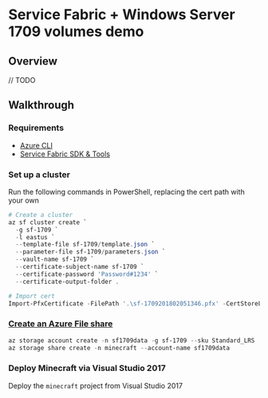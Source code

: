 # Service Fabric + Windows Server 1709 volumes demo

## Overview

// TODO

## Walkthrough

### Requirements

* [Azure CLI](https://docs.microsoft.com/en-us/cli/azure/install-azure-cli?view=azure-cli-latest)
* [Service Fabric SDK & Tools](https://docs.microsoft.com/en-us/azure/service-fabric/service-fabric-get-started)

### Set up a cluster

Run the following commands in PowerShell, replacing the cert path with your own

```powershell
# Create a cluster
az sf cluster create `
  -g sf-1709 `
  -l eastus `
  --template-file sf-1709/template.json `
  --parameter-file sf-1709/parameters.json `
  --vault-name sf-1709 `
  --certificate-subject-name sf-1709 `
  --certificate-password 'Password#1234' `
  --certificate-output-folder .

# Import cert
Import-PfxCertificate -FilePath '.\sf-1709201802051346.pfx' -CertStoreLocation 'Cert:\CurrentUser\My\'
```

### [Create an Azure File share](https://docs.microsoft.com/en-us/azure/storage/files/storage-how-to-create-file-share)

```powershell
az storage account create -n sf1709data -g sf-1709 --sku Standard_LRS
az storage share create -n minecraft --account-name sf1709data
```

### Deploy Minecraft via Visual Studio 2017

Deploy the `minecraft` project from Visual Studio 2017
